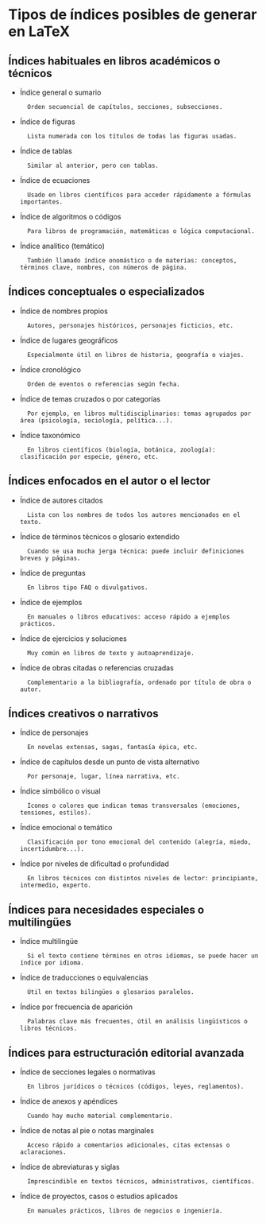 # Tipos de índices posibles de generar en LaTeX

## Índices habituales en libros académicos o técnicos

- Índice general o sumario

        Orden secuencial de capítulos, secciones, subsecciones.

- Índice de figuras

        Lista numerada con los títulos de todas las figuras usadas.

- Índice de tablas

        Similar al anterior, pero con tablas.

- Índice de ecuaciones

        Usado en libros científicos para acceder rápidamente a fórmulas importantes.

- Índice de algoritmos o códigos

        Para libros de programación, matemáticas o lógica computacional.

- Índice analítico (temático)

        También llamado índice onomástico o de materias: conceptos, términos clave, nombres, con números de página.

## Índices conceptuales o especializados

- Índice de nombres propios

        Autores, personajes históricos, personajes ficticios, etc.

- Índice de lugares geográficos

        Especialmente útil en libros de historia, geografía o viajes.

- Índice cronológico

        Orden de eventos o referencias según fecha.

- Índice de temas cruzados o por categorías

        Por ejemplo, en libros multidisciplinarios: temas agrupados por área (psicología, sociología, política...).

- Índice taxonómico

        En libros científicos (biología, botánica, zoología): clasificación por especie, género, etc.

## Índices enfocados en el autor o el lector

- Índice de autores citados

        Lista con los nombres de todos los autores mencionados en el texto.

- Índice de términos técnicos o glosario extendido

        Cuando se usa mucha jerga técnica: puede incluir definiciones breves y páginas.

- Índice de preguntas

        En libros tipo FAQ o divulgativos.

- Índice de ejemplos

        En manuales o libros educativos: acceso rápido a ejemplos prácticos.

- Índice de ejercicios y soluciones

        Muy común en libros de texto y autoaprendizaje.

- Índice de obras citadas o referencias cruzadas

        Complementario a la bibliografía, ordenado por título de obra o autor.

## Índices creativos o narrativos

- Índice de personajes

        En novelas extensas, sagas, fantasía épica, etc.

- Índice de capítulos desde un punto de vista alternativo

        Por personaje, lugar, línea narrativa, etc.

- Índice simbólico o visual

        Íconos o colores que indican temas transversales (emociones, tensiones, estilos).

- Índice emocional o temático

        Clasificación por tono emocional del contenido (alegría, miedo, incertidumbre...).

- Índice por niveles de dificultad o profundidad

        En libros técnicos con distintos niveles de lector: principiante, intermedio, experto.

## Índices para necesidades especiales o multilingües

- Índice multilingüe

        Si el texto contiene términos en otros idiomas, se puede hacer un índice por idioma.

- Índice de traducciones o equivalencias

        Útil en textos bilingües o glosarios paralelos.

- Índice por frecuencia de aparición

        Palabras clave más frecuentes, útil en análisis lingüísticos o libros técnicos.

## Índices para estructuración editorial avanzada

- Índice de secciones legales o normativas

        En libros jurídicos o técnicos (códigos, leyes, reglamentos).

- Índice de anexos y apéndices

        Cuando hay mucho material complementario.

- Índice de notas al pie o notas marginales

        Acceso rápido a comentarios adicionales, citas extensas o aclaraciones.

- Índice de abreviaturas y siglas

        Imprescindible en textos técnicos, administrativos, científicos.

- Índice de proyectos, casos o estudios aplicados

        En manuales prácticos, libros de negocios o ingeniería.
